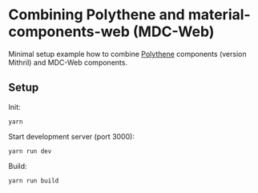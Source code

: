 # Combining Polythene and material-components-web (MDC-Web)

Minimal setup example how to combine [Polythene](https://github.com/ArthurClemens/polythene) components (version Mithril) and MDC-Web components.

## Setup

Init:

~~~
yarn
~~~

Start development server (port 3000):

~~~
yarn run dev
~~~

Build:

~~~
yarn run build
~~~

